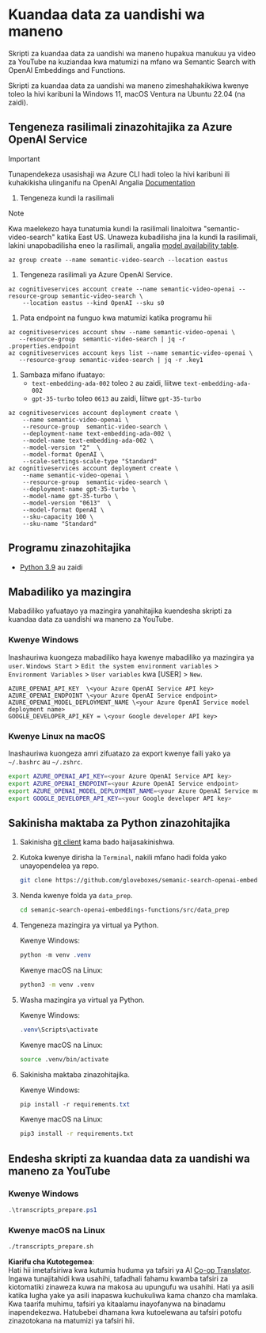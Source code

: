 <!--
CO_OP_TRANSLATOR_METADATA:
{
  "original_hash": "0d69f2d5814a698d3de5d0235940b5ae",
  "translation_date": "2025-07-09T13:12:05+00:00",
  "source_file": "08-building-search-applications/scripts/README.md",
  "language_code": "sw"
}
-->
# Kuandaa data za uandishi wa maneno

Skripti za kuandaa data za uandishi wa maneno hupakua manukuu ya video za YouTube na kuziandaa kwa matumizi na mfano wa Semantic Search with OpenAI Embeddings and Functions.

Skripti za kuandaa data za uandishi wa maneno zimeshahakikiwa kwenye toleo la hivi karibuni la Windows 11, macOS Ventura na Ubuntu 22.04 (na zaidi).

## Tengeneza rasilimali zinazohitajika za Azure OpenAI Service

> [!IMPORTANT]
> Tunapendekeza usasishaji wa Azure CLI hadi toleo la hivi karibuni ili kuhakikisha ulinganifu na OpenAI
> Angalia [Documentation](https://learn.microsoft.com/cli/azure/update-azure-cli?WT.mc_id=academic-105485-koreyst)

1. Tengeneza kundi la rasilimali

> [!NOTE]
> Kwa maelekezo haya tunatumia kundi la rasilimali linaloitwa "semantic-video-search" katika East US.
> Unaweza kubadilisha jina la kundi la rasilimali, lakini unapobadilisha eneo la rasilimali,
> angalia [model availability table](https://aka.ms/oai/models?WT.mc_id=academic-105485-koreyst).

```console
az group create --name semantic-video-search --location eastus
```

1. Tengeneza rasilimali ya Azure OpenAI Service.

```console
az cognitiveservices account create --name semantic-video-openai --resource-group semantic-video-search \
    --location eastus --kind OpenAI --sku s0
```

1. Pata endpoint na funguo kwa matumizi katika programu hii

```console
az cognitiveservices account show --name semantic-video-openai \
   --resource-group  semantic-video-search | jq -r .properties.endpoint
az cognitiveservices account keys list --name semantic-video-openai \
   --resource-group semantic-video-search | jq -r .key1
```

1. Sambaza mifano ifuatayo:
   - `text-embedding-ada-002` toleo `2` au zaidi, liitwe `text-embedding-ada-002`
   - `gpt-35-turbo` toleo `0613` au zaidi, liitwe `gpt-35-turbo`

```console
az cognitiveservices account deployment create \
    --name semantic-video-openai \
    --resource-group  semantic-video-search \
    --deployment-name text-embedding-ada-002 \
    --model-name text-embedding-ada-002 \
    --model-version "2"  \
    --model-format OpenAI \
    --scale-settings-scale-type "Standard"
az cognitiveservices account deployment create \
    --name semantic-video-openai \
    --resource-group  semantic-video-search \
    --deployment-name gpt-35-turbo \
    --model-name gpt-35-turbo \
    --model-version "0613"  \
    --model-format OpenAI \
    --sku-capacity 100 \
    --sku-name "Standard"
```

## Programu zinazohitajika

- [Python 3.9](https://www.python.org/downloads/?WT.mc_id=academic-105485-koreyst) au zaidi

## Mabadiliko ya mazingira

Mabadiliko yafuatayo ya mazingira yanahitajika kuendesha skripti za kuandaa data za uandishi wa maneno za YouTube.

### Kwenye Windows

Inashauriwa kuongeza mabadiliko haya kwenye mabadiliko ya mazingira ya `user`.
`Windows Start` > `Edit the system environment variables` > `Environment Variables` > `User variables` kwa [USER] > `New`.

```text
AZURE_OPENAI_API_KEY  \<your Azure OpenAI Service API key>
AZURE_OPENAI_ENDPOINT \<your Azure OpenAI Service endpoint>
AZURE_OPENAI_MODEL_DEPLOYMENT_NAME \<your Azure OpenAI Service model deployment name>
GOOGLE_DEVELOPER_API_KEY = \<your Google developer API key>
```

### Kwenye Linux na macOS

Inashauriwa kuongeza amri zifuatazo za export kwenye faili yako ya `~/.bashrc` au `~/.zshrc`.

```bash
export AZURE_OPENAI_API_KEY=<your Azure OpenAI Service API key>
export AZURE_OPENAI_ENDPOINT=<your Azure OpenAI Service endpoint>
export AZURE_OPENAI_MODEL_DEPLOYMENT_NAME=<your Azure OpenAI Service model deployment name>
export GOOGLE_DEVELOPER_API_KEY=<your Google developer API key>
```

## Sakinisha maktaba za Python zinazohitajika

1. Sakinisha [git client](https://git-scm.com/downloads?WT.mc_id=academic-105485-koreyst) kama bado haijasakinishwa.
1. Kutoka kwenye dirisha la `Terminal`, nakili mfano hadi folda yako unayopendelea ya repo.

    ```bash
    git clone https://github.com/gloveboxes/semanic-search-openai-embeddings-functions.git
    ```

1. Nenda kwenye folda ya `data_prep`.

   ```bash
   cd semanic-search-openai-embeddings-functions/src/data_prep
   ```

1. Tengeneza mazingira ya virtual ya Python.

    Kwenye Windows:

    ```powershell
    python -m venv .venv
    ```

    Kwenye macOS na Linux:

    ```bash
    python3 -m venv .venv
    ```

1. Washa mazingira ya virtual ya Python.

   Kwenye Windows:

   ```powershell
   .venv\Scripts\activate
   ```

   Kwenye macOS na Linux:

   ```bash
   source .venv/bin/activate
   ```

1. Sakinisha maktaba zinazohitajika.

   Kwenye Windows:

   ```powershell
   pip install -r requirements.txt
   ```

   Kwenye macOS na Linux:

   ```bash
   pip3 install -r requirements.txt
   ```

## Endesha skripti za kuandaa data za uandishi wa maneno za YouTube

### Kwenye Windows

```powershell
.\transcripts_prepare.ps1
```

### Kwenye macOS na Linux

```bash
./transcripts_prepare.sh
```

**Kiarifu cha Kutotegemea**:  
Hati hii imetafsiriwa kwa kutumia huduma ya tafsiri ya AI [Co-op Translator](https://github.com/Azure/co-op-translator). Ingawa tunajitahidi kwa usahihi, tafadhali fahamu kwamba tafsiri za kiotomatiki zinaweza kuwa na makosa au upungufu wa usahihi. Hati ya asili katika lugha yake ya asili inapaswa kuchukuliwa kama chanzo cha mamlaka. Kwa taarifa muhimu, tafsiri ya kitaalamu inayofanywa na binadamu inapendekezwa. Hatubebei dhamana kwa kutoelewana au tafsiri potofu zinazotokana na matumizi ya tafsiri hii.